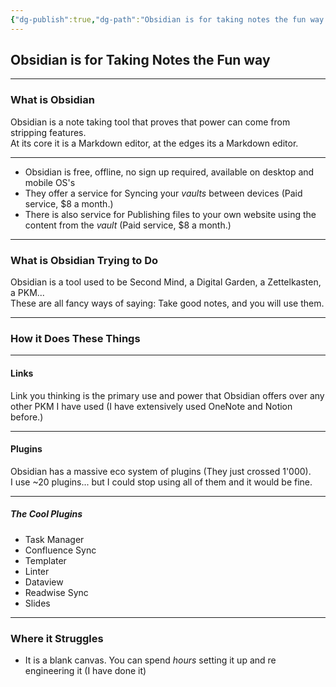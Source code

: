 ```yaml
---
{"dg-publish":true,"dg-path":"Obsidian is for taking notes the fun way.md","permalink":"/Obsidian is for taking notes the fun way/","tags":["slides","notes"]}
---
```



## Obsidian is for Taking Notes the Fun way

---

### What is Obsidian

Obsidian is a note taking tool that proves that power can come from stripping features.  
At its core it is a Markdown editor, at the edges its a Markdown editor.

---

- Obsidian is free, offline, no sign up required, available on desktop and mobile OS's
- They offer a service for Syncing your *vaults* between devices (Paid service, $8 a month.)
- There is also service for Publishing files to your own website using the content from the *vault* (Paid service, $8 a month.)

---

### What is Obsidian Trying to Do

Obsidian is a tool used to be Second Mind, a Digital Garden, a Zettelkasten, a PKM...  
These are all fancy ways of saying: Take good notes, and you will use them.

---

### How it Does These Things

---

#### Links

Link you thinking is the primary use and power that Obsidian offers over any other PKM I have used (I have extensively used OneNote and Notion before.)

---

#### Plugins

Obsidian has a massive eco system of plugins (They just crossed 1'000).  
I use ~20 plugins... but I could stop using all of them and it would be fine.

---

##### The Cool Plugins

- Task Manager
- Confluence Sync
- Templater
- Linter
- Dataview
- Readwise Sync
- Slides

---

### Where it Struggles

- It is a blank canvas. You can spend *hours* setting it up and re engineering it (I have done it)
